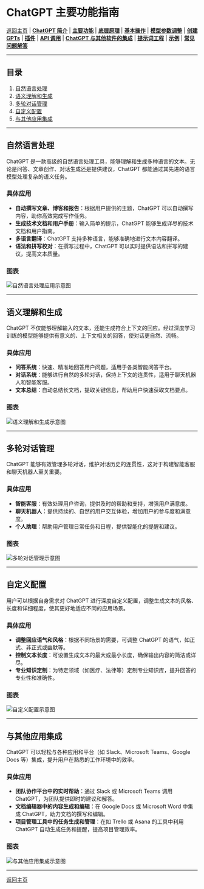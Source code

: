 # ChatGPT 主要功能指南

[返回主页](../README.md) | [**ChatGPT 简介**](ChatGPT-Introduction.md) | [**主要功能**](ChatGPT-Key%20Features.md) | [**底层原理**](ChatGPT-Underlying%20Principles.md) | [**基本操作**](ChatGPT-Basic%20Operations.md) | [**模型参数调整**](ChatGPT-Model%20Parameter%20Adjustment.md) | [**创建 GPTs**](ChatGPT-Creating%20GPTs.md) | [**插件**](ChatGPT-Plugins.md) | [**API 调用**](ChatGPT-API%20Calls.md) | [**ChatGPT 与其他软件的集成**](ChatGPT%20+%20Other%20Software.md) | [**提示词工程**](ChatGPT-Prompt%20Engineering.md) | [**示例**](ChatGPT-Examples.md) | [**常见问题解答**](ChatGPT-FAQ%20(Frequently%20Asked%20Questions).md)

---

## 目录
1. [自然语言处理](#自然语言处理)
2. [语义理解和生成](#语义理解和生成)
3. [多轮对话管理](#多轮对话管理)
4. [自定义配置](#自定义配置)
5. [与其他应用集成](#与其他应用集成)

---

## 自然语言处理
ChatGPT 是一款高级的自然语言处理工具，能够理解和生成多种语言的文本。无论是问答、文章创作、对话生成还是提供建议，ChatGPT 都能通过其先进的语言模型处理复杂的语义任务。

### 具体应用
- **自动撰写文章、博客和报告**：根据用户提供的主题，ChatGPT 可以自动撰写内容，助你高效完成写作任务。
- **生成技术文档和用户手册**：输入简单的提示，ChatGPT 能够生成详尽的技术文档和用户指南。
- **多语言翻译**：ChatGPT 支持多种语言，能够准确地进行文本内容翻译。
- **语法和拼写校对**：在撰写过程中，ChatGPT 可以实时提供语法和拼写的建议，提高文本质量。

### 图表
![自然语言处理应用示意图](https://example.com/nlp-chart.png)

---

## 语义理解和生成
ChatGPT 不仅能够理解输入的文本，还能生成符合上下文的回应。经过深度学习训练的模型能够提供有意义的、上下文相关的回答，使对话更自然、流畅。

### 具体应用
- **问答系统**：快速、精准地回答用户问题，适用于各类智能问答平台。
- **对话系统**：能够进行自然的多轮对话，保持上下文的连贯性，适用于聊天机器人和智能客服。
- **文本总结**：自动总结长文档，提取关键信息，帮助用户快速获取文档要点。

### 图表
![语义理解和生成示意图](https://example.com/semantic-chart.png)

---

## 多轮对话管理
ChatGPT 能够有效管理多轮对话，维护对话历史的连贯性，这对于构建智能客服和聊天机器人至关重要。

### 具体应用
- **智能客服**：有效处理用户咨询，提供及时的帮助和支持，增强用户满意度。
- **聊天机器人**：提供持续的、自然的用户交互体验，增加用户的参与度和满意度。
- **个人助理**：帮助用户管理日常任务和日程，提供智能化的提醒和建议。

### 图表
![多轮对话管理示意图](https://example.com/dialogue-chart.png)

---

## 自定义配置
用户可以根据自身需求对 ChatGPT 进行深度自定义配置，调整生成文本的风格、长度和详细程度，使其更好地适应不同的应用场景。

### 具体应用
- **调整回应语气和风格**：根据不同场景的需要，可调整 ChatGPT 的语气，如正式、非正式或幽默等。
- **控制文本长度**：可设置生成文本的最大或最小长度，确保输出内容的简洁或详尽。
- **专业知识定制**：为特定领域（如医疗、法律等）定制专业知识库，提升回答的专业性和准确性。

### 图表
![自定义配置示意图](https://example.com/configuration-chart.png)

---

## 与其他应用集成
ChatGPT 可以轻松与各种应用和平台（如 Slack、Microsoft Teams、Google Docs 等）集成，提升用户在熟悉的工作环境中的效率。

### 具体应用
- **团队协作平台中的实时帮助**：通过 Slack 或 Microsoft Teams 调用 ChatGPT，为团队提供即时的建议和解答。
- **文档编辑器中的内容生成和编辑**：在 Google Docs 或 Microsoft Word 中集成 ChatGPT，助力文档的撰写和编辑。
- **项目管理工具中的任务生成和管理**：在如 Trello 或 Asana 的工具中利用 ChatGPT 自动生成任务和提醒，提高项目管理效率。

### 图表
![与其他应用集成示意图](https://example.com/integration-chart.png)

---

[返回主页](../README.md)
